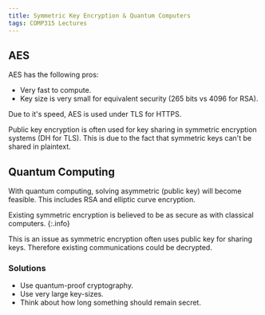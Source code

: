 ```yaml
---
title: Symmetric Key Encryption & Quantum Computers
tags: COMP315 Lectures
---
```

## AES
AES has the following pros:

* Very fast to compute.
* Key size is very small for equivalent security (265 bits vs 4096 for RSA).

Due to it's speed, AES is used under TLS for HTTPS.

Public key encryption is often used for key sharing in symmetric encryption systems (DH for TLS). This is due to the fact that symmetric keys can't be shared in plaintext.

## Quantum Computing
With quantum computing, solving asymmetric (public key) will become feasible. This includes RSA and elliptic curve encryption. 

Existing symmetric encryption is believed to be as secure as with classical computers.
{:.info}

This is an issue as symmetric encryption often uses public key for sharing keys. Therefore existing communications could be decrypted.

### Solutions

* Use quantum-proof cryptography.
* Use very large key-sizes.
* Think about how long something should remain secret.